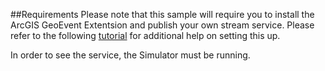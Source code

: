 ##Requirements
Please note that this sample will require you to install the ArcGIS GeoEvent Extentsion and publish your own stream service. Please refer to the following [tutorial](http://www.arcgis.com/home/item.html?id=b087b8193b55465cb94d4c451dd541ac) for additional help on setting this up.

In order to see the service, the Simulator must be running.
